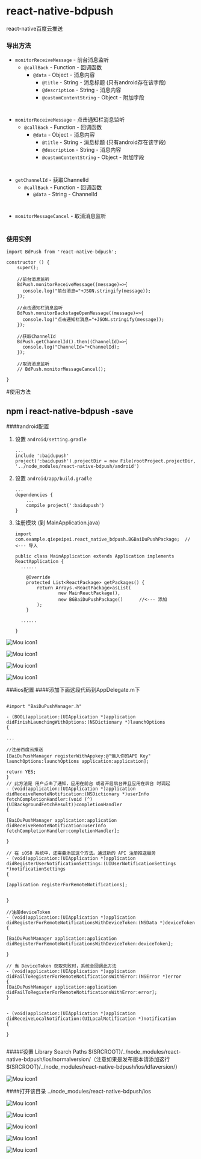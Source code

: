 # react-native-bdpush
react-native百度云推送
### 导出方法
- `monitorReceiveMessage` - 前台消息监听
    - `@callBack` - Function - 回调函数
    	- `@data` - Object - 消息内容
    	    - `@title` - String - 消息标题 (只有android存在该字段)
            - `@description` - String - 消息内容
            - `@customContentString` - Object - 附加字段

# 


- `monitorReceiveMessage` - 点击通知栏消息监听
    - `@callBack` - Function - 回调函数
    	- `@data` - Object - 消息内容
    	    - `@title` - String - 消息标题 (只有android存在该字段)
            - `@description` - String - 消息内容
            - `@customContentString` - Object - 附加字段

# 
        
- `getChannelId` - 获取ChannelId
    - `@callBack` - Function - 回调函数
    	- `@data` - String - ChannelId

# 

- `monitorMessageCancel` - 取消消息监听

# 

### 使用实例

	import BdPush from 'react-native-bdpush';
	
	constructor () {
        super();
        
        //前台消息监听
        BdPush.monitorReceiveMessage((message)=>{
          console.log("前台消息="+JSON.stringify(message));
        });
    
        //点击通知栏消息监听
        BdPush.monitorBackstageOpenMessage((message)=>{
          console.log("点击通知栏消息="+JSON.stringify(message));
        });
    
        //获取ChannelId
        BdPush.getChannelId().then((ChannelId)=>{
          console.log("ChannelId="+ChannelId);
        });
    
        //取消消息监听
        // BdPush.monitorMessageCancel();
    
    }
	 
	
#使用方法
## npm i react-native-bdpush -save
####android配置
1. 设置 `android/setting.gradle`

    ```
    ...
    include ':baidupush'
    project(':baidupush').projectDir = new File(rootProject.projectDir, '../node_modules/react-native-bdpush/android')
	
    ```

2. 设置 `android/app/build.gradle`

    ```
    ...
    dependencies {
        ...
        compile project(':baidupush')
    }
    ```
    
3. 注册模块 (到 MainApplication.java)

    ```
    import com.example.qiepeipei.react_native_bdpush.BGBaiDuPushPackage;  // <--- 导入

    public class MainApplication extends Application implements ReactApplication {
      ......

        @Override
    	protected List<ReactPackage> getPackages() {
      		return Arrays.<ReactPackage>asList(
          			new MainReactPackage(),
          			new BGBaiDuPushPackage()      //<--- 添加
      		);
    	} 

      ......

    }
    ```
    
![Mou icon1](/assets/a1.png)

![Mou icon1](/assets/a2.png)

![Mou icon1](/assets/a3.png)

![Mou icon1](/assets/a3.png)

###ios配置
####添加下面这段代码到AppDelegate.m下

   ```
   
#import "BaiDuPushManager.h"

- (BOOL)application:(UIApplication *)application didFinishLaunchingWithOptions:(NSDictionary *)launchOptions
{

  ...
  
  //注册百度云推送
  [BaiDuPushManager registerWithAppkey:@"输入你的API Key" launchOptions:launchOptions application:application];
  
  return YES;
}
// 此方法是 用户点击了通知，应用在前台 或者开启后台并且应用在后台 时调起
- (void)application:(UIApplication *)application didReceiveRemoteNotification:(NSDictionary *)userInfo fetchCompletionHandler:(void (^)(UIBackgroundFetchResult))completionHandler
{
  
  [BaiDuPushManager application:application didReceiveRemoteNotification:userInfo fetchCompletionHandler:completionHandler];
  
}

// 在 iOS8 系统中，还需要添加这个方法。通过新的 API 注册推送服务
- (void)application:(UIApplication *)application didRegisterUserNotificationSettings:(UIUserNotificationSettings *)notificationSettings
{
  
  [application registerForRemoteNotifications];
  
  
}

//注册deviceToken
- (void)application:(UIApplication *)application didRegisterForRemoteNotificationsWithDeviceToken:(NSData *)deviceToken
{
  
  [BaiDuPushManager application:application didRegisterForRemoteNotificationsWithDeviceToken:deviceToken];
  
}

// 当 DeviceToken 获取失败时，系统会回调此方法
- (void)application:(UIApplication *)application didFailToRegisterForRemoteNotificationsWithError:(NSError *)error
{
  [BaiDuPushManager application:application didFailToRegisterForRemoteNotificationsWithError:error];
}


- (void)application:(UIApplication *)application didReceiveLocalNotification:(UILocalNotification *)notification
{

}


   ```
#####设置 Library Search Paths $(SRCROOT)/../node_modules/react-native-bdpush/ios/normalversion/（注意如果是发布版本请添加这行 $(SRCROOT)/../node_modules/react-native-bdpush/ios/idfaversion/）

![Mou icon1](/assets/b1.png)

####打开该目录 ../node_modules/react-native-bdpush/ios


![Mou icon1](/assets/b2.png)


![Mou icon1](/assets/b3.png)


![Mou icon1](/assets/b4.png)


![Mou icon1](/assets/b2.png)


![Mou icon1](/assets/b5.png)

